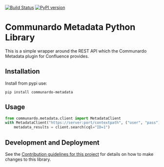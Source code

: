 [![Build Status](https://travis-ci.org/DaveTCode/communardo-metadata-python-lib.svg?branch=master)](https://travis-ci.org/DaveTCode/communardo-metadata-python-lib)
[![PyPI version](https://badge.fury.io/py/communardo-metadata.svg)](https://badge.fury.io/py/communardo-metadata)

# Communardo Metadata Python Library

This is a simple wrapper around the REST API which the Communardo Metadata plugin 
for Confluence provides.

## Installation

Install from pypi use:
~~~~
pip install communardo-metadata
~~~~

## Usage

```python
from communardo.metadata.client import MetadataClient
with MetadataClient("https://server:port/contextpath", ("user", "pass")) as client:
    metadata_results = client.search(cql="ID=1")
```

## Development and Deployment

See the [Contribution guidelines for this project](CONTRIBUTING.md) for details on how to make changes to this library.